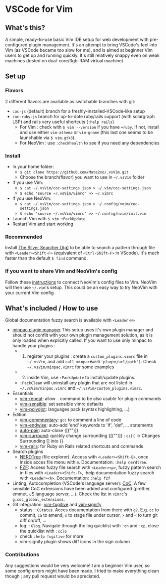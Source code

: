 # VSCode for Vim

## What's this?

A simple, ready-to-use basic Vim IDE setup for web development with pre-configured plugin management. It's an attempt to bring VSCode's feel into Vim (as VSCode became too slow for me), and is aimed at beginner Vim users to get up and running quickly. It's still relatively snappy even on weak machines (tested on dual-core/3gb-RAM virtual machine)

## Set up

### Flavors

2 different flavors are available as switchable branches with git:
* `coc-js` (default) branch for a freshly-installed-VSCode-like setup
* `coc-ruby-js` branch for up-to-date ruby/rails support (with solargraph LSP) and rails very useful shortcuts (`:help rails`)
  * For Vim : check with `$ vim --version` if you have `+ruby`. If not, install and use either `vim-athena` or `vim-gnome` (this last one seems to be launchable via `$ vim.gtk3`).
  * For NeoVim : use `:checkhealth` to see if you need any dependencies

### Install

* In your home folder:
  * `$ git clone https://github.com/Mate2xo/.vsVim.git`
  * Choose the branch(flavor) you want to use in `~/.vsVim` folder
* If you use Vim:
  * `$ cat ~/.vsVim/coc-settings.json > ~/.vim/coc-settings.json`
  * `$ echo "source ~/.vsVim/vimrc" >> ~/.vimrc`
* If you use NeoVim:
  * `$ cat ~/.vsVim/coc-settings.json > ~/.config/nvim/coc-settings.json`
  * `$ echo "source ~/.vsVim/vimrc" >> ~/.config/nvim/init.vim`
* Launch Vim with `$ vim +PackUpdate`
* Restart Vim and start working

### Recommended

Install [The Silver Searcher (Ag)](https://github.com/ggreer/the_silver_searcher) to be able to search a pattern through file with `<Leader><Shift-F>` (equivalent of `<Ctrl-Shift-F>` in VScode). It's much faster than the default `$ find` command.

### If you want to share Vim and NeoVim's config

Follow these [instructions](https://thoughtbot.com/upcase/videos/meet-neovim) to connect NeoVim's config files to Vim. NeoVim will then use `~/.vim`'s setup. This could be an easy way to try NeoVim with your current Vim config

## What's included / How to use

Global documentation fuzzy search is available with `<Leader-H>`

* [minpac plugin manager](https://github.com/k-takata/minpac)
  This setup uses it's own plugin manager and should not conflit with your own plugin management solution, as it is only loaded when explicitly called.
  If you want to use only minpac to handle your plugins :
  * 1. register your plugins : create a `custom_plugins.vimrc` file in `~/.vsVim`, and add `call minpac#add('plugin/url/path')`. Check `~/.vsVim/minpac.vimrc` for some examples
  * 2. inside Vim, use `:PackUpdate` to install/update plugins.
  * `:PackClean` will uninstall any plugin that are not listed in `~/.vsVim/minpac.vimrc` and `~/.vsVim/custom_plugins.vimrc`.
* Essentials
  * [vim-repeat](https://github.com/tpope/vim-repeat): allow `.` command to be also usable for plugin commands
  * [vim-sensible](https://github.com/tpope/vim-sensible): set sensible vimrc defaults
  * [vim-polyglot](https://github.com/sheerun/vim-polyglot): languages pack (syntax highlighting, ...)
* Edition
  * [vim-commnentary](https://github.com/tpope/vim-commentary): `gcc` to comment a line of code
  * [vim-endwise](https://github.com/tpope/vim-endwise): auto-add 'end' keywords to 'if', 'def', ... statements
  * [auto-pair](https://github.com/jiangmiao/auto-pairs): auto-close {[("")]}
  * [vim-surround](https://github.com/tpope/vim-surround): quickly change surrounding {[("")]} : ``cs[{`` -> Changes Surrounding [] into {}
  * [vim-rails](https://github.com/tpope/vim-rails): for Ruby on Rails related shortcuts and commands
* Search plugins
  * [NERDTree](https://github.com/scrooloose/nerdtree) (file explorer). Access with `<Leader><Shift-E>`, once inside acces file menu with `m`. Documentation: `:help nerdtree`.
  * [FZF](https://github.com/junegunn/fzf.vim): Access fuzzy file search with `<Leader><p>`, fuzzy pattern search in files with `<Leader><Shift-F>`, :help documentation fuzzy search with `<Leader><h>`. Documentation: `:help fzf`
* Linting, Autocompletion (VSCode's language server): [CoC](https://github.com/neoclide/coc.nvim). A few sensible CoC extensions have been added and configured (prettier, emmet, JS language server, ...). Check the list in `vimrc`'s `g:coc_global_extensions`.
* Git integration: [vim-fugitive](https://github.com/tpope/vim-fugitive) and [vim-signify](https://github.com/mhinz/vim-signify)
  * status: `:GStatus`. Acces documentation from there with `g?`. E.g. `cc` to commit, `ca` to amend, `s` to stage file under cursor, `>` and `<` to turn git diff on/off, ...
  * log: `:Glog`. Navigate through the log quicklist with `:cn` and `:cp`, close the quicklist with `:cclo`
  * check `:help fugitive` for more
  * vim-signify plugin shows diff icons in the sign column


### Contributions

Any suggestions would be very welcome!
I am a beginner Vim user, so some config errors might have been made. I tried to make everything clean though ; any pull request would be apreciated.
